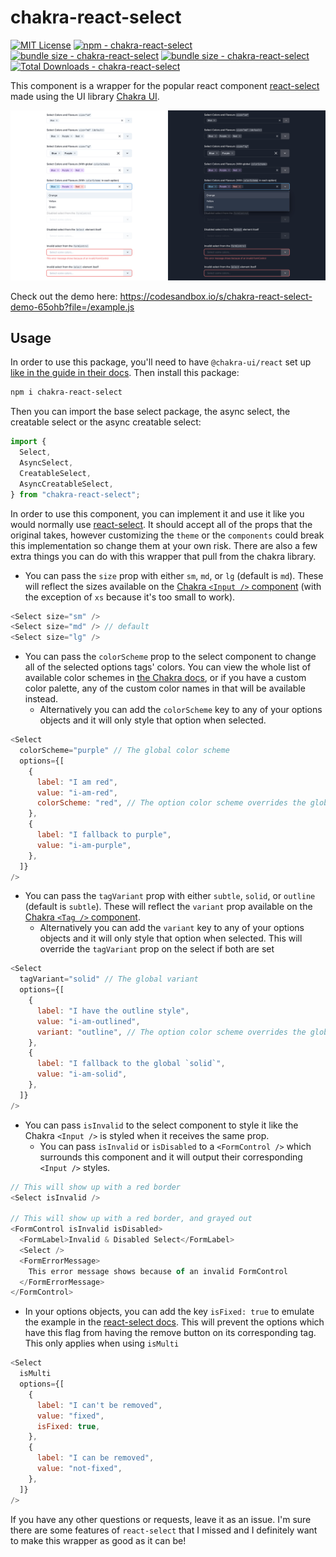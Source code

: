 # chakra-react-select

[![MIT License](https://badgen.net/github/license/csandman/chakra-react-select "MIT License")](LICENSE)
[![npm - chakra-react-select](https://img.shields.io/npm/v/chakra-react-select "chakra-react-select npm")](https://www.npmjs.com/package/chakra-react-select)
[![bundle size - chakra-react-select](https://badgen.net/bundlephobia/min/chakra-react-select "chakra-react-select bundlephobia")](https://bundlephobia.com/result?p=chakra-react-select)
[![bundle size - chakra-react-select](https://badgen.net/bundlephobia/minzip/chakra-react-select "chakra-react-select bundlephobia")](https://bundlephobia.com/result?p=chakra-react-select)
[![Total Downloads - chakra-react-select](https://badgen.net/npm/dt/chakra-react-select?color=blue "chakra-react-select npm downloads")](https://bundlephobia.com/result?p=chakra-react-select)

This component is a wrapper for the popular react component [react-select](https://react-select.com/home) made using the UI library [Chakra UI](https://chakra-ui.com/).

![Chakra React Select Banner](https://raw.githubusercontent.com/csandman/chakra-react-select/main/github/chakra-react-select.png)

Check out the demo here: https://codesandbox.io/s/chakra-react-select-demo-65ohb?file=/example.js

## Usage

In order to use this package, you'll need to have `@chakra-ui/react` set up [like in the guide in their docs](https://chakra-ui.com/docs/getting-started#installation). Then install this package:

```sh
npm i chakra-react-select
```

Then you can import the base select package, the async select, the creatable select or the async creatable select:

```js
import {
  Select,
  AsyncSelect,
  CreatableSelect,
  AsyncCreatableSelect,
} from "chakra-react-select";
```

In order to use this component, you can implement it and use it like you would normally use [react-select](https://react-select.com/home). It should accept all of the props that the original takes, however customizing the `theme` or the `components` could break this implementation so change them at your own risk. There are also a few extra things you can do with this wrapper that pull from the chakra library.

- You can pass the `size` prop with either `sm`, `md`, or `lg` (default is `md`). These will reflect the sizes available on the [Chakra `<Input />` component](https://chakra-ui.com/docs/form/input#changing-the-size-of-the-input) (with the exception of `xs` because it's too small to work).

```js
<Select size="sm" />
<Select size="md" /> // default
<Select size="lg" />
```

- You can pass the `colorScheme` prop to the select component to change all of the selected options tags' colors. You can view the whole list of available color schemes in [the Chakra docs](https://chakra-ui.com/docs/data-display/tag#props), or if you have a custom color palette, any of the custom color names in that will be available instead.
  - Alternatively you can add the `colorScheme` key to any of your options objects and it will only style that option when selected.

```js
<Select
  colorScheme="purple" // The global color scheme
  options={[
    {
      label: "I am red",
      value: "i-am-red",
      colorScheme: "red", // The option color scheme overrides the global
    },
    {
      label: "I fallback to purple",
      value: "i-am-purple",
    },
  ]}
/>
```

- You can pass the `tagVariant` prop with either `subtle`, `solid`, or `outline` (default is `subtle`). These will reflect the `variant` prop available on the [Chakra `<Tag />` component](https://chakra-ui.com/docs/data-display/tag#props).
  - Alternatively you can add the `variant` key to any of your options objects and it will only style that option when selected. This will override the `tagVariant` prop on the select if both are set

```js
<Select
  tagVariant="solid" // The global variant
  options={[
    {
      label: "I have the outline style",
      value: "i-am-outlined",
      variant: "outline", // The option color scheme overrides the global
    },
    {
      label: "I fallback to the global `solid`",
      value: "i-am-solid",
    },
  ]}
/>
```

- You can pass `isInvalid` to the select component to style it like the Chakra `<Input />` is styled when it receives the same prop.
  - You can pass `isInvalid` or `isDisabled` to a `<FormControl />` which surrounds this component and it will output their corresponding `<Input />` styles.

```js
// This will show up with a red border
<Select isInvalid />

// This will show up with a red border, and grayed out
<FormControl isInvalid isDisabled>
  <FormLabel>Invalid & Disabled Select</FormLabel>
  <Select />
  <FormErrorMessage>
    This error message shows because of an invalid FormControl
  </FormErrorMessage>
</FormControl>
```

- In your options objects, you can add the key `isFixed: true` to emulate the example in the [react-select docs](https://react-select.com/home#fixed-options). This will prevent the options which have this flag from having the remove button on its corresponding tag. This only applies when using `isMulti`

```js
<Select
  isMulti
  options={[
    {
      label: "I can't be removed",
      value: "fixed",
      isFixed: true,
    },
    {
      label: "I can be removed",
      value: "not-fixed",
    },
  ]}
/>
```

If you have any other questions or requests, leave it as an issue. I'm sure there are some features of `react-select` that I missed and I definitely want to make this wrapper as good as it can be!
